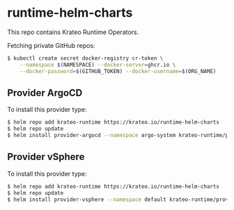 # runtime-helm-charts

This repo contains Krateo Runtime Operators.

Fetching private GitHub repos:

```sh
$ kubectl create secret docker-registry cr-token \
	--namespace $(NAMESPACE) --docker-server=ghcr.io \
	--docker-password=$(GITHUB_TOKEN) --docker-username=$(ORG_NAME)
```

## Provider ArgoCD

To install this provider type:

```sh
$ helm repo add krateo-runtime https://krateo.io/runtime-helm-charts
$ helm repo update
$ helm install provider-argocd --namespace argo-system krateo-runtime/provider-argocd
```

## Provider vSphere

To install this provider type:

```sh
$ helm repo add krateo-runtime https://krateo.io/runtime-helm-charts
$ helm repo update
$ helm install provider-vsphere --namespace default krateo-runtime/provider-vsphere
```
